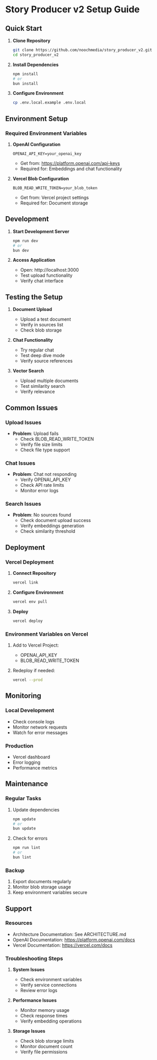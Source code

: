 # Story Producer v2 Setup Guide

## Quick Start

1. **Clone Repository**
   ```bash
   git clone https://github.com/noochmedia/story_producer_v2.git
   cd story_producer_v2
   ```

2. **Install Dependencies**
   ```bash
   npm install
   # or
   bun install
   ```

3. **Configure Environment**
   ```bash
   cp .env.local.example .env.local
   ```

## Environment Setup

### Required Environment Variables

1. **OpenAI Configuration**
   ```env
   OPENAI_API_KEY=your_openai_key
   ```
   - Get from: https://platform.openai.com/api-keys
   - Required for: Embeddings and chat functionality

2. **Vercel Blob Configuration**
   ```env
   BLOB_READ_WRITE_TOKEN=your_blob_token
   ```
   - Get from: Vercel project settings
   - Required for: Document storage

## Development

1. **Start Development Server**
   ```bash
   npm run dev
   # or
   bun dev
   ```

2. **Access Application**
   - Open: http://localhost:3000
   - Test upload functionality
   - Verify chat interface

## Testing the Setup

1. **Document Upload**
   - Upload a test document
   - Verify in sources list
   - Check blob storage

2. **Chat Functionality**
   - Try regular chat
   - Test deep dive mode
   - Verify source references

3. **Vector Search**
   - Upload multiple documents
   - Test similarity search
   - Verify relevance

## Common Issues

### Upload Issues
- **Problem**: Upload fails
  - Check BLOB_READ_WRITE_TOKEN
  - Verify file size limits
  - Check file type support

### Chat Issues
- **Problem**: Chat not responding
  - Verify OPENAI_API_KEY
  - Check API rate limits
  - Monitor error logs

### Search Issues
- **Problem**: No sources found
  - Check document upload success
  - Verify embeddings generation
  - Check similarity threshold

## Deployment

### Vercel Deployment

1. **Connect Repository**
   ```bash
   vercel link
   ```

2. **Configure Environment**
   ```bash
   vercel env pull
   ```

3. **Deploy**
   ```bash
   vercel deploy
   ```

### Environment Variables on Vercel

1. Add to Vercel Project:
   - OPENAI_API_KEY
   - BLOB_READ_WRITE_TOKEN

2. Redeploy if needed:
   ```bash
   vercel --prod
   ```

## Monitoring

### Local Development
- Check console logs
- Monitor network requests
- Watch for error messages

### Production
- Vercel dashboard
- Error logging
- Performance metrics

## Maintenance

### Regular Tasks
1. Update dependencies
   ```bash
   npm update
   # or
   bun update
   ```

2. Check for errors
   ```bash
   npm run lint
   # or
   bun lint
   ```

### Backup
1. Export documents regularly
2. Monitor blob storage usage
3. Keep environment variables secure

## Support

### Resources
- Architecture Documentation: See ARCHITECTURE.md
- OpenAI Documentation: https://platform.openai.com/docs
- Vercel Documentation: https://vercel.com/docs

### Troubleshooting Steps

1. **System Issues**
   - Check environment variables
   - Verify service connections
   - Review error logs

2. **Performance Issues**
   - Monitor memory usage
   - Check response times
   - Verify embedding operations

3. **Storage Issues**
   - Check blob storage limits
   - Monitor document count
   - Verify file permissions
